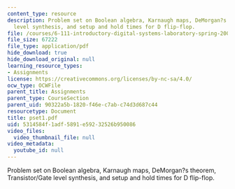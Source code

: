 ```yaml
---
content_type: resource
description: Problem set on Boolean algebra, Karnaugh maps, DeMorgan?s theorem, Transistor/Gate
  level synthesis, and setup and hold times for D flip-flop.
file: /courses/6-111-introductory-digital-systems-laboratory-spring-2006/5314584f1adf5891e59232526b950086_pset1.pdf
file_size: 67222
file_type: application/pdf
hide_download: true
hide_download_original: null
learning_resource_types:
- Assignments
license: https://creativecommons.org/licenses/by-nc-sa/4.0/
ocw_type: OCWFile
parent_title: Assignments
parent_type: CourseSection
parent_uid: 90322a5b-1820-f46e-c7ab-c74d3d687c44
resourcetype: Document
title: pset1.pdf
uid: 5314584f-1adf-5891-e592-32526b950086
video_files:
  video_thumbnail_file: null
video_metadata:
  youtube_id: null
---
```

Problem set on Boolean algebra, Karnaugh maps, DeMorgan?s theorem, Transistor/Gate level synthesis, and setup and hold times for D flip-flop.